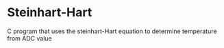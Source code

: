 # Steinhart-Hart
C program that uses the steinhart-Hart equation to determine temperature from ADC value

